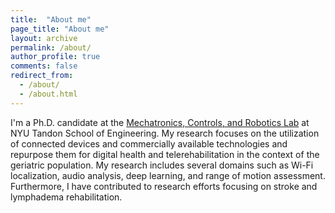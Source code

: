 ```yaml
---
title:  "About me"
page_title: "About me"
layout: archive
permalink: /about/
author_profile: true
comments: false
redirect_from: 
  - /about/
  - /about.html
---
```


I'm a Ph.D. candidate at the [Mechatronics, Controls, and Robotics Lab](http://mechatronics.engineering.nyu.edu/) at NYU Tandon School of Engineering. My research focuses on the utilization of connected devices and commercially available technologies and repurpose them for digital health and telerehabilitation in the context of the geriatric population. My research includes several domains such as Wi-Fi localization, audio analysis, deep learning, and range of motion assessment. Furthermore, I have contributed to research efforts focusing on stroke and lymphadema rehabilitation.
